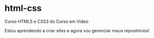 # html-css
 Curso HTML5 e CSS3 do Curso em Vídeo



Estou aprendendo a criar sites e agora vou gerenciar meus repositórios!